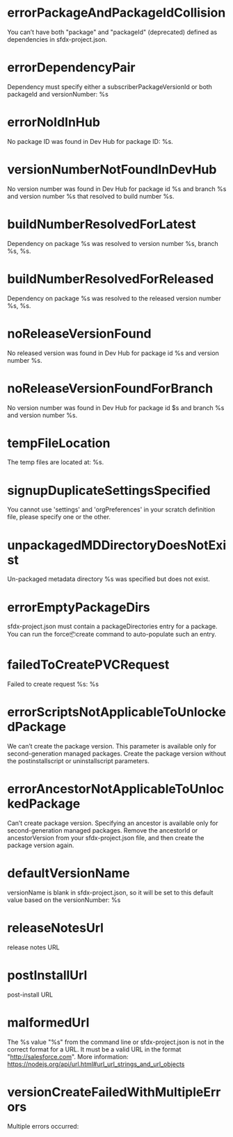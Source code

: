 # errorPackageAndPackageIdCollision

You can’t have both "package" and "packageId" (deprecated) defined as dependencies in sfdx-project.json.

# errorDependencyPair

Dependency must specify either a subscriberPackageVersionId or both packageId and versionNumber: %s

# errorNoIdInHub

No package ID was found in Dev Hub for package ID: %s.

# versionNumberNotFoundInDevHub

No version number was found in Dev Hub for package id %s and branch %s and version number %s that resolved to build number %s.

# buildNumberResolvedForLatest

Dependency on package %s was resolved to version number %s, branch %s, %s.

# buildNumberResolvedForReleased

Dependency on package %s was resolved to the released version number %s, %s.

# noReleaseVersionFound

No released version was found in Dev Hub for package id %s and version number %s.

# noReleaseVersionFoundForBranch

No version number was found in Dev Hub for package id $s and branch %s and version number %s.

# tempFileLocation

The temp files are located at: %s.

# signupDuplicateSettingsSpecified

You cannot use 'settings' and 'orgPreferences' in your scratch definition file, please specify one or the other.

# unpackagedMDDirectoryDoesNotExist

Un-packaged metadata directory %s was specified but does not exist.

# errorEmptyPackageDirs

sfdx-project.json must contain a packageDirectories entry for a package. You can run the force:package:create command to auto-populate such an entry.

# failedToCreatePVCRequest

Failed to create request %s: %s

# errorScriptsNotApplicableToUnlockedPackage

We can’t create the package version. This parameter is available only for second-generation managed packages. Create the package version without the postinstallscript or uninstallscript parameters.

# errorAncestorNotApplicableToUnlockedPackage

Can’t create package version. Specifying an ancestor is available only for second-generation managed packages. Remove the ancestorId or ancestorVersion from your sfdx-project.json file, and then create the package version again.

# defaultVersionName

versionName is blank in sfdx-project.json, so it will be set to this default value based on the versionNumber: %s

# releaseNotesUrl

release notes URL

# postInstallUrl

post-install URL

# malformedUrl

The %s value "%s" from the command line or sfdx-project.json is not in the correct format for a URL. It must be a valid URL in the format "http://salesforce.com". More information: https://nodejs.org/api/url.html#url_url_strings_and_url_objects

# versionCreateFailedWithMultipleErrors

Multiple errors occurred:
